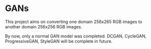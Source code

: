 # GANs

This project aims on converting one domain 256x265 RGB images to another domain 256x256 RGB images.

By now, only a normal GAN model was completed.
DCGAN, CycleGAN, ProgressiveGAN, StyleGAN will be complete in future.
